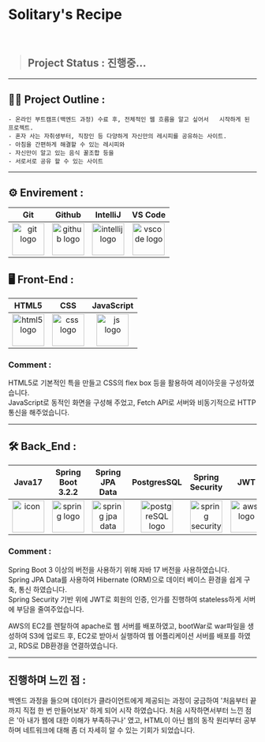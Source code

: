 # Solitary's Recipe

<br />

> ## Project Status : 진행중...

---

 ## 🙇‍♂️ Project Outline :
    - 온라인 부트캠프(백엔드 과정) 수료 후, 전체적인 웹 흐름을 알고 싶어서   시작하게 된 프로젝트.
    - 혼자 사는 자취생부터, 직장인 등 다양하게 자신만의 레시피를 공유하는 사이트.
    - 아침을 간편하게 해결할 수 있는 레시피와
    - 자신만이 알고 있는 음식 꿀조합 등을
    - 서로서로 공유 할 수 있는 사이트

---

<!-- 여기에 사이트 동작 과정 gif로 보여주기 -->

## ⚙️ Envirement :
| Git | Github | IntelliJ | VS Code |
| :---: | :---: | :---: | :---: |
| <img alt="git logo" src="https://git-scm.com/images/logos/logomark-orange@2x.png" width="65" height="65" > | <img alt="github logo" src="https://github.githubassets.com/images/modules/logos_page/GitHub-Mark.png" width="65" height="65"> | <img alt="intellij logo" src="https://w7.pngwing.com/pngs/702/907/png-transparent-intellij-idea-integrated-development-environment-computer-software-jetbrains-java-others-miscellaneous-angle-text-thumbnail.png" width="65" height="65"> | <img alt="vscode logo" src="https://w7.pngwing.com/pngs/905/947/png-transparent-microsoft-visual-studio-code-alt-macos-bigsur-icon-thumbnail.png" width="65" height="65"> |

## 🖥️ Front-End : 
| HTML5 | CSS | JavaScript |
| :---: | :---: | :---: |
| <img alt="html5 logo" src="https://w7.pngwing.com/pngs/201/90/png-transparent-logo-html-html5-thumbnail.png" width=65 height=65> | <img alt="css logo" src="https://w7.pngwing.com/pngs/696/424/png-transparent-logo-css-css3-thumbnail.png" width=65 height=65> | <img alt="js logo" src="https://w7.pngwing.com/pngs/1019/456/png-transparent-js-logo-logos-logos-and-brands-icon-thumbnail.png" width=65 height=65> |

### Comment : 
HTML5로 기본적인 특을 만들고 CSS의 flex box 등을 활용하여 레이아웃을 구성하였습니다. <br />
JavaScript로 동적인 화면을 구성해 주었고, Fetch API로 서버와 비동기적으로 HTTP 통신을 해주었습니다.

---

## 🛠️ Back_End : 
| Java17 | Spring Boot 3.2.2| Spring JPA Data | PostgresSQL | Spring Security | JWT | AWS | Linux |
| :---: | :---: | :---: | :---: | :---: | :---: | :---: | :---: |
| <img src="https://techstack-generator.vercel.app/java-icon.svg" alt="icon" width="65" height="65" /> | <img alt="spring logo" src="https://w7.pngwing.com/pngs/6/979/png-transparent-spring-framework-computer-icons-spring-web-flow-java-advancement-leaf-logo-grass-thumbnail.png" width=65 height=65 > | <img alt="spring jpa data logo" src="https://walczak.it/application/files/5615/5947/5300/spring-data.png" width=65 height=65> | <img alt="postgreSQL logo" src="https://w7.pngwing.com/pngs/898/616/png-transparent-postgresql-macos-database-app-store-others-snout-electric-blue-mac-thumbnail.png" width=65 height=65> | <img alt="spring security logo" src="https://miro.medium.com/v2/resize:fit:4800/format:webp/1*8X26HYxkQ1YPkrW2oliKpw.png" width=65 height=65> | <img alt="aws logo" src="https://seeklogo.com/images/J/json-web-tokens-jwt-io-logo-C003DEC47A-seeklogo.com.png" width=65 height=65> |<img alt="aws logo" src="https://seeklogo.com/images/A/amazon-web-services-aws-logo-6C2E3DCD3E-seeklogo.com.png" width=65 height=65>   | <img alt="linux logo" src="https://seeklogo.com/images/L/linux-logo-3793382FC8-seeklogo.com.png" width=65 height=65> |

### Comment :
Spring Boot 3 이상의 버전을 사용하기 위해 자바 17 버전을 사용하였습니다. <br />
Spring JPA Data를 사용하여 Hibernate (ORM)으로 데이터 베이스 환경을 쉽게 구축, 통신 하였습니다. <br />
Spring Security 기반 위에 JWT로 회원의 인증, 인가를 진행하여 stateless하게 서버에 부담을 줄여주었습니다. <br />

AWS의 EC2를 렌탈하여 apache로 웹 서버를 배포하였고, bootWar로 war파일을 생성하여 S3에 업로드 후, EC2로 받아서 실행하여 웹 어플리케이션 서버를 배포를 하였고, RDS로 DB환경을 연결하였습니다.

---

## 진행하며 느낀 점 :
백엔드 과정을 들으며 데이터가 클라이언트에게 제공되는 과정이 궁금하여 '처음부터 끝까지 직접 한 번 만들어보자' 하게 되어 시작 하였습니다. 처음 시작하면서부터 느낀 점은 '아 내가 웹에 대한 이해가 부족하구나' 였고, HTML이 아닌 웹의 동작 원리부터 공부하며 네트워크에 대해 좀 더 자세히 알 수 있는 기회가 되었습니다.